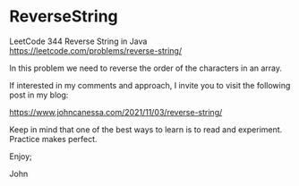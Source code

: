 # ReverseString
LeetCode 344 Reverse String in Java
https://leetcode.com/problems/reverse-string/

In this problem we need to reverse the order of the 
characters in an array.

If interested in my comments and approach, I invite you
to visit the following post in my blog:

https://www.johncanessa.com/2021/11/03/reverse-string/

Keep in mind that one of the best ways to learn is to
read and experiment. Practice makes perfect.

Enjoy;

John
